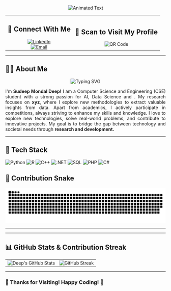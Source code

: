 <div align="center">
  
  ![Animated Text](https://readme-typing-svg.herokuapp.com?size=24&duration=1&color=ff0000&center=true&vCenter=true&multiline=true&width=500&height=50&lines=Welcome+to+My+GitHub!;)  

  <table>
    <tr>
      <!-- Left Side: Connect With Me -->
      <td align="center">
        <h2>🤝 Connect With Me</h2>
        <a href="https://www.linkedin.com/in/smdeep/">
          <img src="https://img.shields.io/badge/-LinkedIn-0077B5?style=flat&logo=linkedin&logoColor=white" alt="LinkedIn">
        </a>
        <br>
        <a href="mailto:smdeep137@gmail.com">
          <img src="https://img.shields.io/badge/-Email-D14836?style=flat&logo=gmail&logoColor=white" alt="Email">
        </a>
      </td>
      <!-- Right Side: Scan to Visit My Profile -->
      <td align="center">
        <h2>📱 Scan to Visit My Profile</h2>
        <img src="https://api.qrserver.com/v1/create-qr-code/?size=150x150&data=https://github.com/sudeepmondal" alt="QR Code" width="150">
      </td>
    </tr>
  </table>
</div>

---

## 🧑‍💻 **About Me**  
<div align="center">

  ![Typing SVG](https://readme-typing-svg.herokuapp.com?size=24&duration=20&color=00FF00&center=true&vCenter=true&multiline=true&width=800&height=50&lines=Hi+👋,+I'm+Sudeep+Mondal+Deep!;CSE+Student+|+AI+&+Data+Science+Enthusiast;Researcher+in+Data+Mining+&+Warehousing;Software+Developer+|+Technology+Explorer;Passionate+about+Real-world+Problem+Solving!+🚀)  

  <p align="justify">
    I'm <b>Sudeep Mondal Deep!</b> I am a Computer Science and Engineering (CSE) student with a strong passion for AI, Data Science and . My research focuses on <b>xyz</b>, where I explore new methodologies to extract valuable insights from data. Apart from academics, I actively participate in competitions, always striving to enhance my skills and knowledge. I love to explore new technologies, solve real-world problems, and contribute to innovative projects. My goal is to bridge the gap between technology and societal needs through <b>research and development.</b>  
  </p>

</div>

---

## 🚀 **Tech Stack**  

![Python](https://img.shields.io/badge/-Python-3776AB?style=flat&logo=python&logoColor=white)  ![R](https://img.shields.io/badge/-R-276DC3?style=flat&logo=r&logoColor=white) ![C++](https://img.shields.io/badge/-C++-00599C?style=flat&logo=c%2B%2B&logoColor=white)  ![.NET](https://img.shields.io/badge/-.NET-5C2D91?style=flat&logo=dotnet&logoColor=white)  ![SQL](https://img.shields.io/badge/-SQL-4479A1?style=flat&logo=mysql&logoColor=white)  ![PHP](https://img.shields.io/badge/-PHP-777BB4?style=flat&logo=php&logoColor=white)   ![C#](https://img.shields.io/badge/-C%23-239120?style=flat&logo=c-sharp&logoColor=white)  



## 🐍 **Contribution Snake**  
![Contribution Snake](https://github.com/sudeepmondal/sudeepmondal/blob/main/github-contribution-grid-snake-dark.svg)

---


---

## 📊 **GitHub Stats & Contribution Streak**  

<div align="center">
  <table>
    <tr>
      <td><img src="https://github-readme-stats.vercel.app/api?username=sudeepmondal&show_icons=true&theme=radical" alt="Deep's GitHub Stats"></td>
      <td><img src="https://streak-stats.demolab.com/?user=sudeepmondal&theme=radical" alt="GitHub Streak"></td>
    </tr>
  </table>
</div>

---

### 🎉 **Thanks for Visiting! Happy Coding! 🚀**
